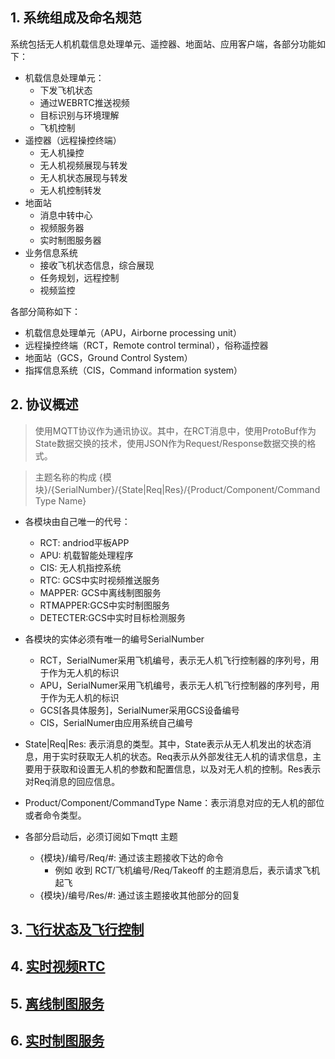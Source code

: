 ## 1. 系统组成及命名规范
系统包括无人机机载信息处理单元、遥控器、地面站、应用客户端，各部分功能如下：
* 机载信息处理单元：
  * 下发飞机状态
  * 通过WEBRTC推送视频
  * 目标识别与环境理解
  * 飞机控制
* 遥控器（远程操控终端）
  * 无人机操控
  * 无人机视频展现与转发
  * 无人机状态展现与转发
  * 无人机控制转发
* 地面站
  * 消息中转中心
  * 视频服务器
  * 实时制图服务器
* 业务信息系统
  * 接收飞机状态信息，综合展现
  * 任务规划，远程控制
  * 视频监控
  
各部分简称如下：
* 机载信息处理单元（APU，Airborne processing unit）
* 远程操控终端（RCT，Remote control terminal），俗称遥控器
* 地面站（GCS，Ground Control System）
* 指挥信息系统（CIS，Command information system）

## 2. 协议概述
>使用MQTT协议作为通讯协议。其中，在RCT消息中，使用ProtoBuf作为State数据交换的技术，使用JSON作为Request/Response数据交换的格式。

>主题名称的构成 {模块}/{SerialNumber}/{State|Req|Res}/{Product/Component/CommandType Name}

* 各模块由自己唯一的代号：
  * RCT: andriod平板APP
  * APU: 机载智能处理程序
  * CIS: 无人机指控系统
  * RTC: GCS中实时视频推送服务
  * MAPPER: GCS中离线制图服务
  * RTMAPPER:GCS中实时制图服务
  * DETECTER:GCS中实时目标检测服务

* 各模块的实体必须有唯一的编号SerialNumber
  * RCT，SerialNumer采用飞机编号，表示无人机飞行控制器的序列号，用于作为无人机的标识
  * APU，SerialNumer采用飞机编号，表示无人机飞行控制器的序列号，用于作为无人机的标识
  * GCS[各具体服务]，SerialNumer采用GCS设备编号
  * CIS，SerialNumer由应用系统自己编号
* State|Req|Res: 表示消息的类型。其中，State表示从无人机发出的状态消息，用于实时获取无人机的状态。Req表示从外部发往无人机的请求信息，主要用于获取和设置无人机的参数和配置信息，以及对无人机的控制。Res表示对Req消息的回应信息。
* Product/Component/CommandType Name：表示消息对应的无人机的部位或者命令类型。
* 各部分启动后，必须订阅如下mqtt 主题
  * {模块}/编号/Req/#: 通过该主题接收下达的命令
    * 例如 收到 RCT/飞机编号/Req/Takeoff 的主题消息后，表示请求飞机起飞 
  * {模块}/编号/Res/#: 通过该主题接收其他部分的回复
 
## 3. [飞行状态及飞行控制](RCT.md)

## 4. [实时视频RTC](RTC.md)

## 5. [离线制图服务](MAPPER.md)

## 6. [实时制图服务](RTMAPPER.md)





